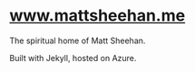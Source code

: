 www.mattsheehan.me
===============

The spiritual home of Matt Sheehan.

Built with Jekyll, hosted on Azure.
